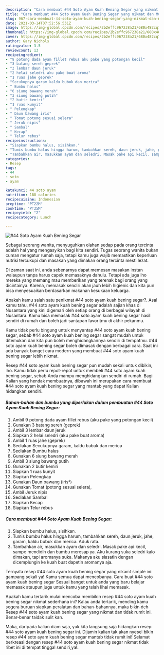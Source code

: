 ```yaml
---
description: "Cara membuat #44 Soto Ayam Kuah Bening Segar yang nikmat dan Mudah Dibuat"
title: "Cara membuat #44 Soto Ayam Kuah Bening Segar yang nikmat dan Mudah Dibuat"
slug: 967-cara-membuat-44-soto-ayam-kuah-bening-segar-yang-nikmat-dan-mudah-dibuat
date: 2021-03-14T07:52:56.531Z
image: https://img-global.cpcdn.com/recipes/2b2effc967238a21/680x482cq70/44-soto-ayam-kuah-bening-segar-foto-resep-utama.jpg
thumbnail: https://img-global.cpcdn.com/recipes/2b2effc967238a21/680x482cq70/44-soto-ayam-kuah-bening-segar-foto-resep-utama.jpg
cover: https://img-global.cpcdn.com/recipes/2b2effc967238a21/680x482cq70/44-soto-ayam-kuah-bening-segar-foto-resep-utama.jpg
author: Gary Nichols
ratingvalue: 3.5
reviewcount: 13
recipeingredient:
- "9 potong dada ayam fillet rebus aku pake yang potongan kecil"
- "3 batang sereh geprek"
- "3 lembar daun jeruk"
- "2 helai seledri aku pake buat aroma"
- "1 ruas jahe geprek"
- "Secukupnya garam kaldu bubuk dan merica"
- " Bumbu halus"
- "6 siung bawang merah"
- "3 siung bawang putih"
- "2 butir kemiri"
- "1 ruas kunyit"
- " Pelengkap"
- " Daun bawang iris"
- " Tomat potong sesuai selera"
- " Jeruk nipis"
- " Sambal"
- " Kecap"
- " Telur rebus"
recipeinstructions:
- "Siapkan bumbu halus, sisihkan."
- "Tumis bumbu halus hingga harum, tambahkan sereh, daun jeruk, jahe, garam, kaldu bubuk dan merica. Aduk rata."
- "Tambahkan air, masukkan ayam dan seledri. Masak pake api kecil, sampe mendidih dan bumbu meresap ya. Aku kurang suka seledri kalo dimakan, tapi aromanya suka. Makanya aku siasatin dengan dicemplungin ke kuah buat dapetin aromanya aja."
categories:
- Resep
tags:
- 44
- soto
- ayam

katakunci: 44 soto ayam 
nutrition: 188 calories
recipecuisine: Indonesian
preptime: "PT22M"
cooktime: "PT35M"
recipeyield: "2"
recipecategory: Lunch

---
```



![#44 Soto Ayam Kuah Bening Segar](https://img-global.cpcdn.com/recipes/2b2effc967238a21/680x482cq70/44-soto-ayam-kuah-bening-segar-foto-resep-utama.jpg)

Sebagai seorang wanita, menyuguhkan olahan sedap pada orang tercinta adalah hal yang mengasyikan bagi kita sendiri. Tugas seorang  wanita bukan cuman mengatur rumah saja, tetapi kamu juga wajib memastikan keperluan nutrisi tercukupi dan masakan yang dimakan orang tercinta mesti lezat.

Di zaman  saat ini, anda sebenarnya dapat memesan masakan instan walaupun tanpa harus capek memasaknya dahulu. Tetapi ada juga lho mereka yang memang mau memberikan yang terenak bagi orang yang dicintainya. Karena, memasak sendiri akan jauh lebih higienis dan kita pun bisa menyesuaikan berdasarkan makanan kesukaan keluarga. 



Apakah kamu salah satu penikmat #44 soto ayam kuah bening segar?. Asal kamu tahu, #44 soto ayam kuah bening segar adalah sajian khas di Nusantara yang kini digemari oleh setiap orang di berbagai wilayah di Nusantara. Kamu bisa memasak #44 soto ayam kuah bening segar hasil sendiri di rumah dan boleh jadi santapan favoritmu di akhir pekanmu.

Kamu tidak perlu bingung untuk menyantap #44 soto ayam kuah bening segar, sebab #44 soto ayam kuah bening segar sangat mudah untuk ditemukan dan kita pun boleh menghidangkannya sendiri di tempatmu. #44 soto ayam kuah bening segar boleh dimasak dengan berbagai cara. Saat ini ada banyak banget cara modern yang membuat #44 soto ayam kuah bening segar lebih nikmat.

Resep #44 soto ayam kuah bening segar pun mudah sekali untuk dibikin, lho. Kamu tidak perlu repot-repot untuk membeli #44 soto ayam kuah bening segar, sebab Anda mampu menghidangkan sendiri di rumah. Bagi Kalian yang hendak membuatnya, dibawah ini merupakan cara membuat #44 soto ayam kuah bening segar yang mantab yang dapat Kalian hidangkan sendiri.

<!--inarticleads1-->

##### Bahan-bahan dan bumbu yang diperlukan dalam pembuatan #44 Soto Ayam Kuah Bening Segar:

1. Ambil 9 potong dada ayam fillet rebus (aku pake yang potongan kecil)
1. Gunakan 3 batang sereh (geprek)
1. Ambil 3 lembar daun jeruk
1. Siapkan 2 helai seledri (aku pake buat aroma)
1. Ambil 1 ruas jahe (geprek)
1. Sediakan Secukupnya garam, kaldu bubuk dan merica
1. Sediakan  Bumbu halus
1. Gunakan 6 siung bawang merah
1. Ambil 3 siung bawang putih
1. Gunakan 2 butir kemiri
1. Siapkan 1 ruas kunyit
1. Siapkan  Pelengkap
1. Gunakan  Daun bawang (iris²)
1. Gunakan  Tomat (potong sesuai selera),
1. Ambil  Jeruk nipis
1. Sediakan  Sambal
1. Siapkan  Kecap
1. Siapkan  Telur rebus




<!--inarticleads2-->

##### Cara membuat #44 Soto Ayam Kuah Bening Segar:

1. Siapkan bumbu halus, sisihkan.
1. Tumis bumbu halus hingga harum, tambahkan sereh, daun jeruk, jahe, garam, kaldu bubuk dan merica. Aduk rata.
1. Tambahkan air, masukkan ayam dan seledri. Masak pake api kecil, sampe mendidih dan bumbu meresap ya. Aku kurang suka seledri kalo dimakan, tapi aromanya suka. Makanya aku siasatin dengan dicemplungin ke kuah buat dapetin aromanya aja.




Ternyata resep #44 soto ayam kuah bening segar yang nikamt simple ini gampang sekali ya! Kamu semua dapat mencobanya. Cara buat #44 soto ayam kuah bening segar Sesuai banget untuk anda yang baru belajar memasak ataupun juga untuk kamu yang telah lihai memasak.

Apakah kamu tertarik mulai mencoba membikin resep #44 soto ayam kuah bening segar nikmat sederhana ini? Kalau anda tertarik, mending kamu segera buruan siapkan peralatan dan bahan-bahannya, maka bikin deh Resep #44 soto ayam kuah bening segar yang nikmat dan tidak rumit ini. Benar-benar taidak sulit kan. 

Maka, daripada kalian diam saja, yuk kita langsung saja hidangkan resep #44 soto ayam kuah bening segar ini. Dijamin kalian tak akan nyesel bikin resep #44 soto ayam kuah bening segar mantab tidak rumit ini! Selamat berkreasi dengan resep #44 soto ayam kuah bening segar nikmat tidak ribet ini di tempat tinggal sendiri,ya!.

